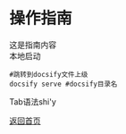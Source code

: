 # 操作指南

这是指南内容  
本地启动

```shell
#跳转到docsify文件上级
docsify serve #docsify目录名
```


Tab语法shi'y

[返回首页](/)